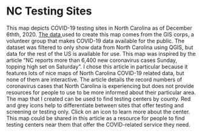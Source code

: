 # NC Testing Sites
This map depicts COVID-19 testing sites in North Carolina as of December 6thth, 2020. <a href= "https://covid-19-giscorps.hub.arcgis.com/pages/contribute-covid-19-testing-sites-data#"> The data </a> used to create this map comes from the GIS corps, a volunteer group that makes COVID-19 data available for the public. The dataset was filtered to only show data from North Carolina using QGIS, but data for the rest of the US is available for use. This map was inspired by the article “NC reports more than 6,400 new coronavirus cases Sunday, topping high set on Saturday”. I chose this article in particular because it features lots of nice maps of North Carolina COVID-19 related data, but none of them are interactive. The article details the record numbers of coronavirus cases that North Carolina is experiencing but does not provide resources for people to use to be more informed about their particular area. The map that I created can be used to find testing centers by county. Red and grey icons help to differentiate between sites that offer testing and screening or testing only. Click on an icon to learn more about the center. This map could be shared in this article as a resource for people to find testing centers near them that offer the COVID-related service they need. 
